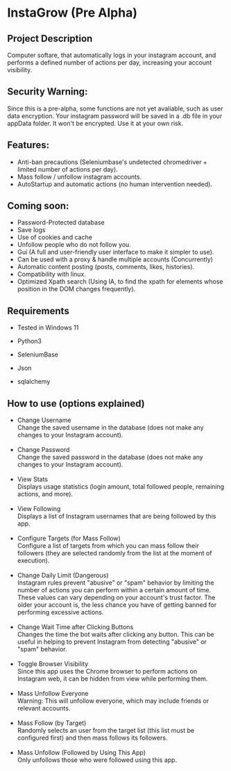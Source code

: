 # InstaGrow (Pre Alpha)

## Project Description
Computer softare, that automatically logs in your instagram account, and performs a defined number of actions per day, increasing your account visibility. 

## Security Warning:
Since this is a pre-alpha, some functions are not yet avaliable, such as user data encryption. Your instagram password will be saved in a .db file in your appData folder. It won't be encrypted. Use it at your own risk.

## Features:
- Anti-ban precautions (Seleniumbase's undetected chromedriver + limited number of actions per day).
- Mass follow / unfollow instagram accounts.
- AutoStartup and automatic actions (no human intervention needed).

## Coming soon:
- Password-Protected database
- Save logs
- Use of cookies and cache
- Unfollow people who do not follow you.
- Gui (A full and user-friendly user interface to make it simpler to use).
- Can be used with a proxy & handle multiple accounts (Concurrently)
- Automatic content posting (posts, comments, likes, histories).
- Compatibility with linux.
- Optimized Xpath search (Using IA, to find the xpath for elements whose position in the DOM changes frequently).


## Requirements

- Tested in Windows 11

- Python3
- SeleniumBase
- Json
- sqlalchemy
  
## How to use (options explained)

- Change Username<br>
Change the saved username in the database (does not make any changes to your Instagram account).<br><br>
- Change Password<br>
Change the saved password in the database (does not make any changes to your Instagram account).<br><br>
- View Stats<br>
Displays usage statistics (login amount, total followed people, remaining actions, and more).<br><br>
- View Following<br>
Displays a list of Instagram usernames that are being followed by this app.<br><br>
- Configure Targets (for Mass Follow)<br>
Configure a list of targets from which you can mass follow their followers (they are selected randomly from the list at the moment of execution).<br><br>
- Change Daily Limit (Dangerous)<br>
Instagram rules prevent "abusive" or "spam" behavior by limiting the number of actions you can perform within a certain amount of time. These values can vary depending on your account's trust factor. The older your account is, the less chance you have of getting banned for performing excessive actions.<br><br>
- Change Wait Time after Clicking Buttons<br>
Changes the time the bot waits after clicking any button. This can be useful in helping to prevent Instagram from detecting "abusive" or "spam" behavior.<br><br>
- Toggle Browser Visibility<br>
Since this app uses the Chrome browser to perform actions on Instagram web, it can be hidden from view while performing them.<br><br>
- Mass Unfollow Everyone<br>
Warning: This will unfollow everyone, which may include friends or relevant accounts.<br><br>
- Mass Follow (by Target)<br>
Randomly selects an user from the target list (this list must be configured first) and then mass follows its followers.<br><br>
- Mass Unfollow (Followed by Using This App)<br>
Only unfollows those who were followed using this app.
